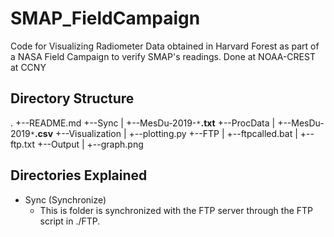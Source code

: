 # SMAP_FieldCampaign
Code for Visualizing Radiometer Data obtained in Harvard Forest as part of a NASA Field Campaign to verify SMAP's readings. Done at NOAA-CREST at CCNY

## Directory Structure

.
+--README.md
+--Sync
|	+--MesDu-2019-`*`**.txt**
+--ProcData
|	+--MesDu-2019`*`**.csv**
+--Visualization
|	+--plotting.py
+--FTP
|	+--ftpcalled.bat
|	+--ftp.txt
+--Output
|	+--graph.png

## Directories Explained

- Sync (Synchronize)
  - This is folder is synchronized with the FTP server through the FTP script in ./FTP. 

